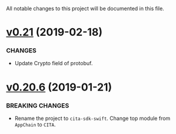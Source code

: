 All notable changes to this project will be documented in this file.

# [v0.21](https://github.com/cryptape/cita-sdk-swift/compare/v0.20.6...v0.21) (2019-02-18)

### CHANGES

* Update Crypto field of protobuf.

# [v0.20.6](https://github.com/cryptape/cita-sdk-swift/compare/v0.20.5...v0.20.6) (2019-01-21)

### BREAKING CHANGES

* Rename the project to `cita-sdk-swift`. Change top module from `AppChain` to `CITA`.
